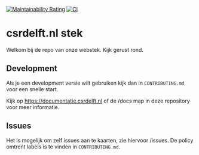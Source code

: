 [![Maintainability Rating](https://sonarcloud.io/api/project_badges/measure?project=csrdelft_csrdelft.nl&metric=sqale_rating)](https://sonarcloud.io/dashboard?id=csrdelft_csrdelft.nl)
[![CI](https://github.com/csrdelft/csrdelft.nl/workflows/CI/badge.svg)](https://github.com/csrdelft/csrdelft.nl/actions?query=workflow%3ACI)
# csrdelft.nl stek

Welkom bij de repo van onze webstek. Kijk gerust rond.

## Development
Als je een development versie wilt gebruiken kijk dan in `CONTRIBUTING.md` voor een snelle start.

Kijk op https://documentatie.csrdelft.nl of de /docs map in deze repository voor meer informatie.

## Issues
Het is mogelijk om zelf issues aan te kaarten, zie hiervoor /issues. De policy omtrent labels is te vinden in `CONTRIBUTING.md`.
